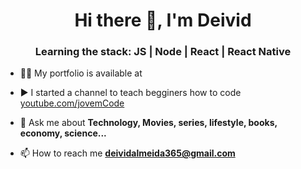 <h1 align="center">Hi there 👋, I'm Deivid</h1>
<h3 align="center">Learning the stack: JS | Node | React |   React Native</h3>



- 👨‍💻 My portfolio is available at []()

- ▶️ I started a channel to teach begginers how to code [youtube.com/jovemCode](https://www.youtube.com/channel/UCve39Q8xXu8uwrLekrQmWcA)

- 💬 Ask me about **Technology, Movies, series, lifestyle, books, economy, science...**

- 📫 How to reach me **deividalmeida365@gmail.com**


